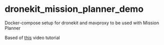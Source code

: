 # dronekit_mission_planner_demo
Docker-compose setup for dronekit and mavproxy to be used with Mission Planner

Based of [this](https://www.youtube.com/watch?reload=9&v=TFDWs_DG2QY&list=PLuteWQUGtU9BcXXr3jCG00uVXFwQJkLRa) video tutorial
